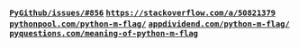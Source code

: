 ### [`PyGithub/issues/#856`](https://github.com/PyGithub/PyGithub/issues/856#issuecomment-421110639) [`https://stackoverflow.com/a/50821379`](https://stackoverflow.com/a/50821379) [`pythonpool.com/python-m-flag/`](https://www.pythonpool.com/python-m-flag/) [`appdividend.com/python-m-flag/`](https://appdividend.com/2022/06/15/python-m-flag/) [`pyquestions.com/meaning-of-python-m-flag`](https://pyquestions.com/meaning-of-python-m-flag)
